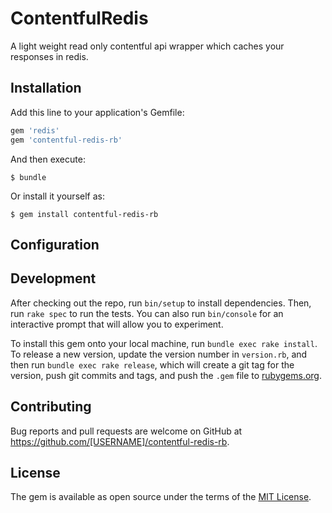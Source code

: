 # ContentfulRedis
A light weight read only contentful api wrapper which caches your responses in redis.

## Installation

Add this line to your application's Gemfile:

```ruby
gem 'redis'
gem 'contentful-redis-rb'
```

And then execute:

    $ bundle

Or install it yourself as:

    $ gem install contentful-redis-rb

## Configuration

## Development

After checking out the repo, run `bin/setup` to install dependencies. Then, run `rake spec` to run the tests. You can also run `bin/console` for an interactive prompt that will allow you to experiment.

To install this gem onto your local machine, run `bundle exec rake install`. To release a new version, update the version number in `version.rb`, and then run `bundle exec rake release`, which will create a git tag for the version, push git commits and tags, and push the `.gem` file to [rubygems.org](https://rubygems.org).

## Contributing

Bug reports and pull requests are welcome on GitHub at https://github.com/[USERNAME]/contentful-redis-rb.

## License

The gem is available as open source under the terms of the [MIT License](https://opensource.org/licenses/MIT).
